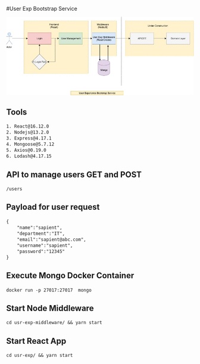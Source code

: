 #User Exp Bootstrap Service

![FlowChart](docs/gypsa.jpg)

## Tools
    1. React@16.12.0
    2. Nodejs@13.2.0
    3. Express@4.17.1
    4. Mongoose@5.7.12
    5. Axios@0.19.0
    6. Lodash@4.17.15

## API to manage users GET and POST
    /users

## Payload for user request
    {
        "name":"sapient",
        "department":"IT",
        "email":"sapient@abc.com",
        "username":"sapient",
        "password":"12345"
    }

## Execute Mongo Docker Container
    docker run -p 27017:27017  mongo
    
## Start Node Middleware
    cd usr-exp-middleware/ && yarn start
    
## Start React App
    cd usr-exp/ && yarn start